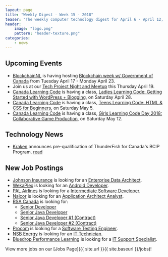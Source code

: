 ```yaml
---
layout: page
title: "Weekly Digest - Week 15 - 2018"
teaser: "The weekly computer technology digest for April 6 - April 12, 2018"
header:
    image: "logo.png"
    pattern: "header-texture.png"
categories:
    - news
---
```


## Upcoming Events

* [BlockchainNL][blockchainnl] is having hosting [Blockchain week w/ Government of Canada](https://www.facebook.com/events/160625104763954) from Tuesday April 17 - Monday April 23.
* Join us at our [Tech Project Night and Meetup][meetup] this Thursday April 19.
* [Canada Learning Code][canadacode] is having a class, [Ladies Learning Code: Getting Started with WordPress + Blogging](https://www.eventbrite.ca/e/ladies-learning-code-getting-started-with-wordpress-blogging-st-johns-registration-44644620261), on Saturday April 28.
* [Canada Learning Code][canadacode] is having a class, [Teens Learning Code: HTML & CSS for Beginners](https://www.eventbrite.ca/e/teens-learning-code-html-css-for-beginners-interactive-stories-and-gamemaking-st-johns-registration-44564322087), on Saturday May 5.
* [Canada Learning Code][canadacode] is having a class, [Girls Learning Code Day 2018: Collaborative Game Production](https://www.eventbrite.ca/e/girls-learning-code-day-2018-collaborative-game-production-for-ages-8-13-parentguardian-stjohns-registration-44406738751), on Saturday May 12.

## Technology News

* [Kraken][kraken] announces pre-qualification of ThunderFish for Canada's BCIP Program. [read](http://www.globenewswire.com/news-release/2018/04/02/1458337/0/en/Kraken-Announces-Pre-qualification-of-ThunderFish-for-Canada-s-BCIP-Program.html)

## New Job Postings

* [Johnson Insurance][johnson] is looking for an [Enterprise Data Architect](http://johnson.njoyn.com/CL2/xweb/Xweb.asp?clid=27826&Page=JobDetails&jobid=J0318-0490).
* [WekaPlex][wekaplex] is looking for an [Android Developer](https://ca.indeed.com/job/android-developer-5440909bd66aa2b5).
* [PAL Airlines][pal] is looking for a [Intermediate Software Developer](https://www.workopolis.com/jobsearch/posting?e=R14HN13mwV1_5I_QyLvycXXgacY2AfsPbr1t3JETaeIOI6jSWxIlbtqxqSFN7O3aAjEwWwjUHEQl__MdsAn828YfXkMKPNn9QNlBpXfOoR2kw8yons2joHzWm6v63Bx1gTn4UXsbVfUafnp2QG_YniJ5bA_C_ZmjtqN8_dcfXsQdvWF2XkCRybRl_JbERrBBjPlaYsMQve8-WHlJ4znNsXw5lb6FQHUp7_V8CeC5p3A1TM-O6PKi1n_aqtlw6xRBMgdbXyfJrdtvapRXkEqKqlNmhe2tVTrvfYtXzBhjveMcDRZ2pvTf_Q0yLzjfcob-U_JRLpspVY8FVT8vgiMBW7riRCUx4POf4sDuOor8048_UyX2RaIB8AU&isp=0&el=%2Fjobsearch%2Ffind-jobs%3Fak%3Dpal%26l%3DNewfoundland%2Band%2BLabrador%252CCANADA%26lg%3Den%26st%3Dtrue&id=0-GPRcUs3pLYYUpZhbHTwtPlRrPSgrjuXCZxw1O5wbVhIQAVSgFW-w).
* [Nalcor][nalcor] is looking for an [Application Architect Analyst](http://www.nlh.nl.ca/HydroWeb/NLHydroWeb.nsf/LookupJobPostingsNalcorExternal/NE-18-033?OpenDocument).
* [RSA Canada][rsa] is looking for:
    * [Senior Developer](http://clients.njoyn.com/cl2/xweb/Xweb.asp?clid=27078&Page=jobdetails&jobid=J0318-1235)
    * [Senior Java Developer](http://clients.njoyn.com/cl2/xweb/Xweb.asp?clid=27078&Page=jobdetails&jobid=J0318-1242)
    * [Senior Java Developer #1 (Contract)](http://clients.njoyn.com/cl2/xweb/Xweb.asp?clid=27078&Page=jobdetails&jobid=J0318-1236)
    * [Senior Java Developer #2 (Contract)](http://clients.njoyn.com/cl2/xweb/Xweb.asp?clid=27078&Page=jobdetails&jobid=J0318-1238)
* [Procom][procom] is looking for a [Software Testing Engineer](https://ca.indeed.com/cmp/PROCOM-Data-Services-Inc./jobs/Software-Testing-Engineer-b519de090d0f25ae). 
* [NSB Energy][nsbenergy] is looking for an [IT Technician](https://www.omega.no/jobs/jobinfo/287528e3-327d-4664-98b7-27c7e731c10c).
* [Bluedrop Performance Learning][bluedrop] is looking for a [IT Support Specialist](https://www.careerbeacon.com/en/posting/738883/bluedrop-performance-learning/it-support-specialist/st-john-s).

View more jobs on our [Jobs Page]({{ site.url }}{{ site.baseurl }}/jobs)!

[meetup]:https://www.meetup.com/Computer-Technology-Society-of-Newfoundland-and-Labrador/events/rpdzmpyxgbzb/

[blockchainnl]:https://www.facebook.com/blockchainnl/
[gamedevnl]:http://gamedevnl.org
[hackinghealth]:https://www.facebook.com/HHStJohnsNL/
[ladieslearningcode]:https://www.canadalearningcode.ca/chapters/st-johns/
[muncompsci]:https://muncompsci.ca/

[atlanticlottery]:http://www.alc.ca/
[bluedrop]:http://www.bluedroplearningnetworks.com/
[canadacode]:https://www.canadalearningcode.ca/chapters/st-johns/
[celtx]:https://www.celtx.com
[chummy]:https://chummygames.com
[clockworkfox]:http://clockworkfoxstudios.com
[colab]:https://www.colabsoftware.com/
[compusult]:http://www.compusult.net/
[hyperloop]:https://paradigmhyperloop.com/
[infotech]:http://www.infotechsolutions.com/
[inmarsat]:https://www.inmarsat.com/
[integrated]:http://integrated-informatics.com/
[johnson]:https://www1.johnson.ca/
[keyassets]:https://www.keyassetsnl.ca/
[kraken]:http://krakenrobotics.com/
[mysa]:https://getmysa.com/
[nalcor]:https://nalcorenergy.com/
[ndev]:https://www.meetup.com/ndevmeetup/
[nlc]:http://www.nlliquor.com/
[nlchi]:https://www.nlchi.nl.ca/
[nsbenergy]:https://www.nsbenergy.com/
[otherocean]:http://www.otherocean.com/
[pal]:https://www.palairlines.ca/
[pangeo]:https://www.pangeosubsea.com/
[peachy]:https://www.peachylife.ca/
[procom]:http://www.gandercanada.com/business-directory/7907/procom-data-services-inc/
[provident]:https://provident10.ca/
[q5]:http://www.q5systems.com/
[quidder]:https://qwidder.com/
[quorum]:http://www.quorumdms.com/
[radient]:http://radient360.com/
[rsa]:https://www.rsagroup.ca/
[solace]:https://www.solace.ca/
[subc]:http://subcimaging.com/
[triware]:http://triware.ca/
[verafin]:https://verafin.com
[wekaplex]:http://www.wekaplex.com/
[whalecompany]:https://www.heyorca.com/
[zedit]:http://www.zedit.com/
